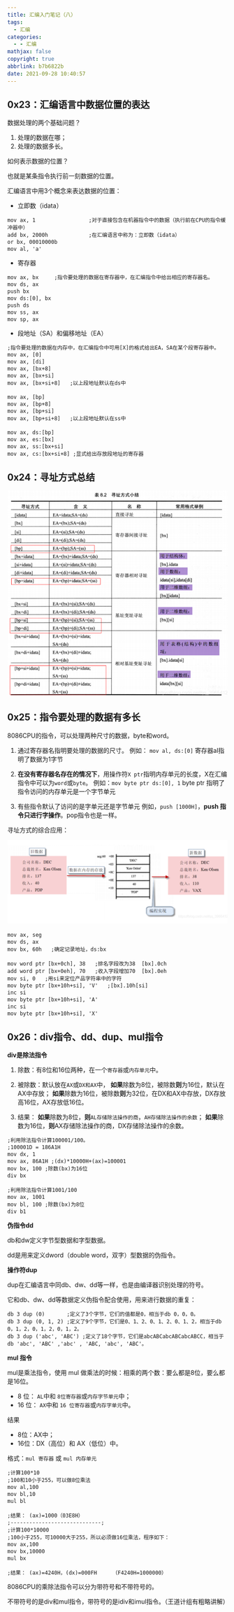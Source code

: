 ```yaml
---
title: 汇编入门笔记（八）
tags:
  - 汇编
categories:
  - - 汇编
mathjax: false
copyright: true
abbrlink: b7b6822b
date: 2021-09-28 10:40:57
---
```


## 0x23：汇编语言中数据位置的表达

数据处理的两个基础问题？

<!--more-->

1. 处理的数据在哪；
2. 处理的数据多长。

如何表示数据的位置？

也就是某条指令执行前一刻数据的位置。

汇编语言中用3个概念来表达数据的位置：

- 立即数（idata）

```assembly
mov ax, 1                 ;对于直接包含在机器指令中的数据（执行前在CPU的指令缓冲器中）
add bx, 2000h             ;在汇编语言中称为：立即数（idata）
or bx, 00010000b
mov al, 'a'
```

- 寄存器

```assembly
mov ax, bx     ;指令要处理的数据在寄存器中，在汇编指令中给出相应的寄存器名。
mov ds, ax 
push bx 
mov ds:[0], bx 
push ds 
mov ss, ax
mov sp, ax
```

- 段地址（SA）和偏移地址（EA）

```assembly
;指令要处理的数据在内存中，在汇编指令中可用[X]的格式给出EA，SA在某个段寄存器中。
mov ax, [0]
mov ax, [di]
mov ax, [bx+8]
mov ax, [bx+si]
mov ax, [bx+si+8]   ;以上段地址默认在ds中

mov ax, [bp]
mov ax, [bp+8]
mov ax, [bp+si]
mov ax, [bp+si+8]   ;以上段地址默认在ss中

mov ax, ds:[bp]
mov ax, es:[bx]
mov ax, ss:[bx+si]
mov ax, cs:[bx+si+8] ;显式给出存放段地址的寄存器
```

## 0x24：寻址方式总结

![image-20210928112120898](汇编入门笔记（八）/image-20210928112120898.png)

## 0x25：指令要处理的数据有多长

8086CPU的指令，可以处理两种尺寸的数据，byte和word。

1. 通过寄存器名指明要处理的数据的尺寸。
    例如： `mov al, ds:[0]` 寄存器al指明了数据为1字节

2. **在没有寄存器名存在的情况下**，用操作符`X ptr`指明内存单元的长度，X在汇编指令中可以为`word`或`byte`。
    例如：`mov byte ptr ds:[0], 1`       byte ptr 指明了指令访问的内存单元是一个字节单元

3. 有些指令默认了访问的是字单元还是字节单元
    例如，`push [1000H]`，**push 指令只进行字操作**。pop指令也是一样。

寻址方式的综合应用：

![image-20210928131919594](汇编入门笔记（八）/image-20210928131919594.png)

```assembly
mov ax, seg 
mov ds, ax 
mov bx, 60h   ;确定记录地址，ds:bx 

mov word ptr [bx+0ch], 38   ;排名字段改为38  [bx].0ch
add word ptr [bx+0eh], 70   ;收入字段增加70  [bx].0eh
mov si, 0   ;用si来定位产品字符串中的字符
mov byte ptr [bx+10h+si], 'V'   ;[bx].10h[si]
inc si 
mov byte ptr [bx+10h+si], 'A'
inc si 
mov byte ptr [bx+10h+si], 'X'
```

## 0x26：div指令、dd、dup、mul指令

**div是除法指令**

1. 除数：有8位和16位两种，在一个`寄存器`或`内存单元`中。

2. 被除数：默认放在`AX`或`DX和AX`中，
    **如果**除数为8位，被除数**则**为16位，默认在AX中存放；
    **如果**除数为16位，被除数**则**为32位，在DX和AX中存放，DX存放高16位，AX存放低16位。

3. 结果：
    **如果**除数为8位，**则**`AL存储除法操作的商`，`AH存储除法操作的余数`；
    **如果**除数为16位，**则**AX存储除法操作的商，DX存储除法操作的余数。

```assembly
;利用除法指令计算100001/100。
;100001D = 186A1H
mov dx, 1
mov ax, 86A1H ;(dx)*10000H+(ax)=100001
mov bx, 100 ;除数(bx)为16位
div bx

;利用除法指令计算1001/100
mov ax, 1001
mov bl, 100 ;除数(bx)为8位
div b1
```

**伪指令dd**

db和dw定义字节型数据和字型数据。

dd是用来定义dword（double word，双字）型数据的伪指令。

**操作符dup**

dup在汇编语言中同db、dw、dd等一样，也是由编译器识别处理的符号。

它和db、dw、dd等数据定义伪指令配合使用，用来进行数据的重复：

```assembly
db 3 dup (0)       ;定义了3个字节，它们的值都是0，相当于db 0，0，0。
db 3 dup (0, 1, 2) ;定义了9个字节，它们是0、1、2、0、1、2、0、1、2，相当于db 0，1，2，0，1，2，0，1，2。
db 3 dup ('abc', 'ABC') ;定义了18个字节，它们是abcABCabcABCabcABCC，相当于db 'abc', 'ABC' ,'abc' , 'ABC, 'abc', 'ABC'。
```

**mul 指令**

mul是乘法指令，使用 mul 做乘法的时候：相乘的两个数：要么都是8位，要么都是16位。

- 8 位： `AL`中和 `8位寄存器`或`内存字节单元`中；
- 16 位： `AX`中和 `16 位寄存器`或`内存字单元`中。

结果

- 8位：AX中；
- 16位：DX（高位）和 AX（低位）中。

格式：`mul 寄存器` 或 `mul 内存单元`

```assembly
;计算100*10
;100和10小于255，可以做8位乘法
mov al,100
mov bl,10
mul bl

;结果： (ax)=1000（03E8H） 
;-----------------------------;
;计算100*10000
;100小于255，可10000大于255，所以必须做16位乘法，程序如下：
mov ax,100
mov bx,10000
mul bx

;结果： (ax)=4240H，(dx)=000FH     （F4240H=1000000）
```

8086CPU的乘除法指令可以分为带符号和不带符号的。

不带符号的是div和mul指令，带符号的是idiv和imul指令。（王道计组有粗略讲解）